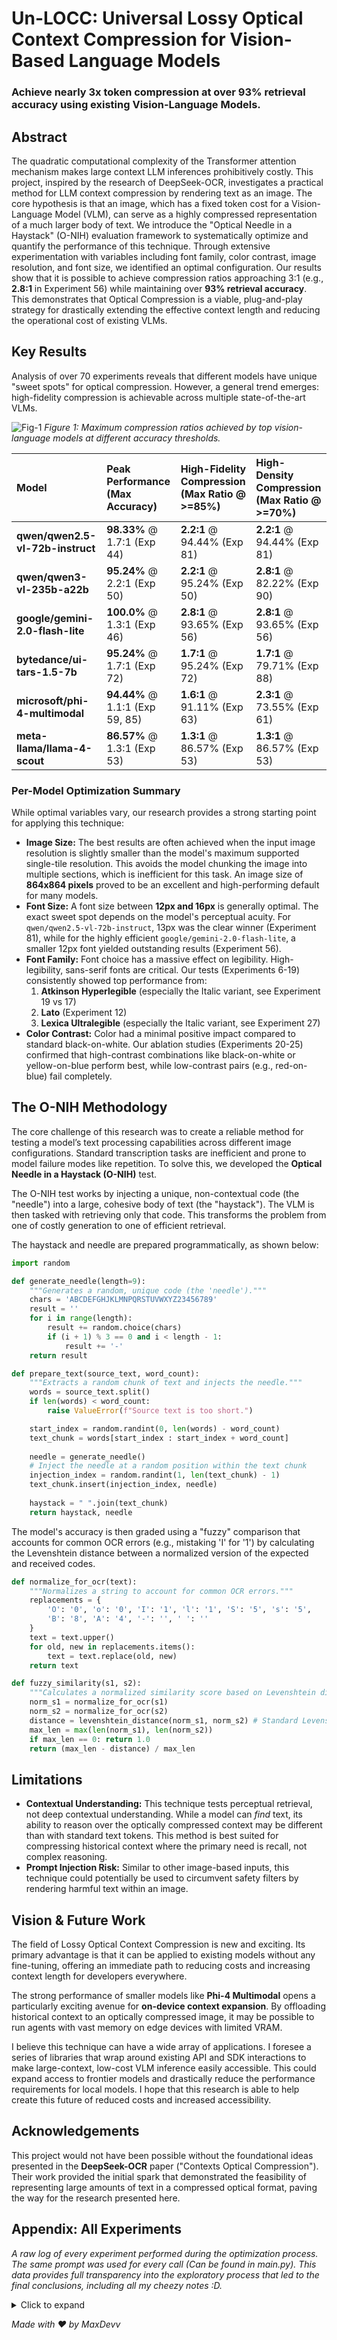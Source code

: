 # Un-LOCC: Universal Lossy Optical Context Compression for Vision-Based Language Models

### Achieve nearly 3x token compression at over 93% retrieval accuracy using existing Vision-Language Models.

## Abstract

The quadratic computational complexity of the Transformer attention mechanism makes large context LLM inferences prohibitively costly. This project, inspired by the research of DeepSeek-OCR, investigates a practical method for LLM context compression by rendering text as an image. The core hypothesis is that an image, which has a fixed token cost for a Vision-Language Model (VLM), can serve as a highly compressed representation of a much larger body of text. We introduce the "Optical Needle in a Haystack" (O-NIH) evaluation framework to systematically optimize and quantify the performance of this technique. Through extensive experimentation with variables including font family, color contrast, image resolution, and font size, we identified an optimal configuration. Our results show that it is possible to achieve compression ratios approaching 3:1 (e.g., **2.8:1** in Experiment 56) while maintaining over **93% retrieval accuracy**. This demonstrates that Optical Compression is a viable, plug-and-play strategy for drastically extending the effective context length and reducing the operational cost of existing VLMs.

## Key Results

Analysis of over 70 experiments reveals that different models have unique "sweet spots" for optical compression. However, a general trend emerges: high-fidelity compression is achievable across multiple state-of-the-art VLMs.


![Fig-1](fig-1.png)
_Figure 1: Maximum compression ratios achieved by top vision-language models at different accuracy thresholds._






| Model                             | Peak Performance<br/>(Max Accuracy) | High-Fidelity Compression<br/>(Max Ratio @ >=85%) | High-Density Compression<br/>(Max Ratio @ >=70%) |
| :-------------------------------- | :--------------------------------- | :----------------------------------------------- | :----------------------------------------------- |
| **qwen/qwen2.5-vl-72b-instruct**  | **98.33%** @ 1.7:1 (Exp 44)        | **2.2:1** @ 94.44% (Exp 81)                      | **2.2:1** @ 94.44% (Exp 81)                      |
| **qwen/qwen3-vl-235b-a22b**       | **95.24%** @ 2.2:1 (Exp 50)        | **2.2:1** @ 95.24% (Exp 50)                      | **2.8:1** @ 82.22% (Exp 90)                      |
| **google/gemini-2.0-flash-lite**  | **100.0%** @ 1.3:1 (Exp 46)        | **2.8:1** @ 93.65% (Exp 56)                      | **2.8:1** @ 93.65% (Exp 56)                      |
| **bytedance/ui-tars-1.5-7b**      | **95.24%** @ 1.7:1 (Exp 72)        | **1.7:1** @ 95.24% (Exp 72)                      | **1.7:1** @ 79.71% (Exp 88)                      |
| **microsoft/phi-4-multimodal**    | **94.44%** @ 1.1:1 (Exp 59, 85)    | **1.6:1** @ 91.11% (Exp 63)                      | **2.3:1** @ 73.55% (Exp 61)                      |
| **meta-llama/llama-4-scout**      | **86.57%** @ 1.3:1 (Exp 53)        | **1.3:1** @ 86.57% (Exp 53)                      | **1.3:1** @ 86.57% (Exp 53)                      |


### Per-Model Optimization Summary

While optimal variables vary, our research provides a strong starting point for applying this technique:

-   **Image Size:** The best results are often achieved when the input image resolution is slightly smaller than the model's maximum supported single-tile resolution. This avoids the model chunking the image into multiple sections, which is inefficient for this task. An image size of **864x864 pixels** proved to be an excellent and high-performing default for many models.
-   **Font Size:** A font size between **12px and 16px** is generally optimal. The exact sweet spot depends on the model's perceptual acuity. For `qwen/qwen2.5-vl-72b-instruct`, 13px was the clear winner (Experiment 81), while for the highly efficient `google/gemini-2.0-flash-lite`, a smaller 12px font yielded outstanding results (Experiment 56).
-   **Font Family:** Font choice has a massive effect on legibility. High-legibility, sans-serif fonts are critical. Our tests (Experiments 6-19) consistently showed top performance from:
    1.  **Atkinson Hyperlegible** (especially the Italic variant, see Experiment 19 vs 17)
    2.  **Lato** (Experiment 12)
    3.  **Lexica Ultralegible** (especially the Italic variant, see Experiment 27)
-   **Color Contrast:** Color had a minimal positive impact compared to standard black-on-white. Our ablation studies (Experiments 20-25) confirmed that high-contrast combinations like black-on-white or yellow-on-blue perform best, while low-contrast pairs (e.g., red-on-blue) fail completely.

## The O-NIH Methodology

The core challenge of this research was to create a reliable method for testing a model’s text processing capabilities across different image configurations. Standard transcription tasks are inefficient and prone to model failure modes like repetition. To solve this, we developed the **Optical Needle in a Haystack (O-NIH)** test.

The O-NIH test works by injecting a unique, non-contextual code (the "needle") into a large, cohesive body of text (the "haystack"). The VLM is then tasked with retrieving only that code. This transforms the problem from one of costly generation to one of efficient retrieval.

The haystack and needle are prepared programmatically, as shown below:

```python
import random

def generate_needle(length=9):
    """Generates a random, unique code (the 'needle')."""
    chars = 'ABCDEFGHJKLMNPQRSTUVWXYZ23456789'
    result = ''
    for i in range(length):
        result += random.choice(chars)
        if (i + 1) % 3 == 0 and i < length - 1:
            result += '-'
    return result

def prepare_text(source_text, word_count):
    """Extracts a random chunk of text and injects the needle."""
    words = source_text.split()
    if len(words) < word_count:
        raise ValueError(f"Source text is too short.")

    start_index = random.randint(0, len(words) - word_count)
    text_chunk = words[start_index : start_index + word_count]
    
    needle = generate_needle()
    # Inject the needle at a random position within the text chunk
    injection_index = random.randint(1, len(text_chunk) - 1)
    text_chunk.insert(injection_index, needle)
    
    haystack = " ".join(text_chunk)
    return haystack, needle
```

The model's accuracy is then graded using a "fuzzy" comparison that accounts for common OCR errors (e.g., mistaking 'I' for '1') by calculating the Levenshtein distance between a normalized version of the expected and received codes.

```python
def normalize_for_ocr(text):
    """Normalizes a string to account for common OCR errors."""
    replacements = {
        'O': '0', 'o': '0', 'I': '1', 'l': '1', 'S': '5', 's': '5',
        'B': '8', 'A': '4', '-': '', ' ': ''
    }
    text = text.upper()
    for old, new in replacements.items():
        text = text.replace(old, new)
    return text

def fuzzy_similarity(s1, s2):
    """Calculates a normalized similarity score based on Levenshtein distance."""
    norm_s1 = normalize_for_ocr(s1)
    norm_s2 = normalize_for_ocr(s2)
    distance = levenshtein_distance(norm_s1, norm_s2) # Standard Levenshtein implementation
    max_len = max(len(norm_s1), len(norm_s2))
    if max_len == 0: return 1.0
    return (max_len - distance) / max_len
```

## Limitations

-   **Contextual Understanding:** This technique tests perceptual retrieval, not deep contextual understanding. While a model can *find* text, its ability to reason over the optically compressed context may be different than with standard text tokens. This method is best suited for compressing historical context where the primary need is recall, not complex reasoning.
-   **Prompt Injection Risk:** Similar to other image-based inputs, this technique could potentially be used to circumvent safety filters by rendering harmful text within an image.

## Vision & Future Work

The field of Lossy Optical Context Compression is new and exciting. Its primary advantage is that it can be applied to existing models without any fine-tuning, offering an immediate path to reducing costs and increasing context length for developers everywhere.

The strong performance of smaller models like **Phi-4 Multimodal** opens a particularly exciting avenue for **on-device context expansion**. By offloading historical context to an optically compressed image, it may be possible to run agents with vast memory on edge devices with limited VRAM.

I believe this technique can have a wide array of applications. I foresee a series of libraries that wrap around existing API and SDK interactions to make large-context, low-cost VLM inference easily accessible. This could expand access to frontier models and drastically reduce the performance requirements for local models. I hope that this research is able to help create this future of reduced costs and increased accessibility.

## Acknowledgements

This project would not have been possible without the foundational ideas presented in the **DeepSeek-OCR** paper ("Contexts Optical Compression"). Their work provided the initial spark that demonstrated the feasibility of representing large amounts of text in a compressed optical format, paving the way for the research presented here.


## Appendix: All Experiments

*A raw log of every experiment performed during the optimization process. The same prompt was used for every call (Can be found in main.py). This data provides full transparency into the exploratory process that led to the final conclusions, including all my cheezy notes :D.*
<details>
  <summary>Click to expand</summary>

**Experiment 1:**
- Input:
    - Image: 768x768px, 317 Image Tokens, Consisting of 200 words ≈ 267 text tokens
    - Model: google/gemma-3-4b-it
    - Font: Verdana.ttf
    - [Prompt](Link to prompt)
- Results:
    - Token Compression Ratio: 0.8:1 Image Tokens -> Text Token
    - An average of 52.38% Accuracy Over 7 Trials

**Experiment 2:**
- Input:
    - Image: 768x768px, 869 Image Tokens, Consisting of 1000 words ≈ 1333 text tokens
    - Model: mistralai/mistral-small-3.1-24b-instruct
    - Font: Verdana.ttf
    - [Prompt](Link to prompt)
- Results:
    - Token Compression Ratio: 1.5:1 Image Tokens -> Text Token
    - An average of 80.95% Accuracy Over 7 Trials

**Experiment 3:**
- Input:
    - Image: 768x768px, 869 Image Tokens, Consisting of 5000 words ≈ 6667 text tokens
    - Model: mistralai/mistral-small-3.1-24b-instruct
    - Font: Verdana.ttf
    - [Prompt](Link to prompt)
- Results:
    - Token Compression Ratio: 7.7:1 Image Tokens -> Text Token
    - An average of 30.94% Accuracy Over 12 Trials

**Experiment 4:**
- Input:
    - Image: 1540x1540px, 2665 Image Tokens, Consisting of 5000 words ≈ 6667 text tokens
    - Model: qwen/qwen2.5-vl-72b-instruct
    - Font: Verdana.ttf
    - [Prompt](Link to prompt)
- Results:
    - Token Compression Ratio: 2.5:1 Image Tokens -> Text Token
    - An average of 36.89% Accuracy Over 25 Trials

**Experiment 5:**
- Input:
    - Image: 1024x1024px, 1439 Image Tokens, Consisting of 3000 words ≈ 4000 text tokens
    - Model: qwen/qwen2.5-vl-72b-instruct
    - Font: Verdana.ttf
    - [Prompt](Link to prompt)
- Results:
    - Token Compression Ratio: 2.8:1 Image Tokens -> Text Token
    - An average of 34.56% Accuracy Over 10 Trials

**Experiment 6:**
- Input:
    - Image: 324x324px, 214 Image Tokens, Consisting of 500 words ≈ 667 text tokens
    - Model: qwen/qwen2.5-vl-72b-instruct
    - Font: AtkinsonHyperlegible-Regular.ttf
    - [Prompt](Link to prompt)
- Results:
    - Token Compression Ratio: 3.1:1 Image Tokens -> Text Token
    - An average of 40.17% Accuracy Over 13 Trials

**Experiment 7:**
- Input:
    - Image: 324x324px, 214 Image Tokens, Consisting of 500 words ≈ 667 text tokens
    - Model: qwen/qwen2.5-vl-72b-instruct
    - Font: AtkinsonHyperlegible-Italic.ttf
    - [Prompt](Link to prompt)
- Results:
    - Token Compression Ratio: 3.1:1 Image Tokens -> Text Token
    - An average of 44.61% Accuracy Over 20 Trials

**Experiment 8:**
- Input:
    - Image: 324x324px, 214 Image Tokens, Consisting of 500 words ≈ 667 text tokens
    - Model: qwen/qwen2.5-vl-72b-instruct
    - Font: AtkinsonHyperlegible-BoldItalic.ttf
    - [Prompt](Link to prompt)
- Results:
    - Token Compression Ratio: 3.1:1 Image Tokens -> Text Token
    - An average of 24.44% Accuracy Over 10 Trials

**Experiment 9:**
- Input:
    - Image: 324x324px, 214 Image Tokens, Consisting of 500 words ≈ 667 text tokens
    - Model: qwen/qwen2.5-vl-72b-instruct
    - Font: Inter-Italic-VariableFont_opsz,wght.ttf
    - [Prompt](Link to prompt)
- Results:
    - Token Compression Ratio: 3.1:1 Image Tokens -> Text Token
    - An average of 26.45% Accuracy Over 10 Trials

**Experiment 10:**
- Input:
    - Image: 324x324px, 214 Image Tokens, Consisting of 500 words ≈ 667 text tokens
    - Model: qwen/qwen2.5-vl-72b-instruct
    - Font: NotoSans-VariableFont_wdth,wght.ttf
    - [Prompt](Link to prompt)
- Results:
    - Token Compression Ratio: 3.1:1 Image Tokens -> Text Token
    - An average of 5.55% Accuracy Over 10 Trials

**Experiment 11:**
- Input:
    - Image: 324x324px, 214 Image Tokens, Consisting of 500 words ≈ 667 text tokens
    - Model: qwen/qwen2.5-vl-72b-instruct
    - Font: NotoSans-Regular.ttf
    - [Prompt](Link to prompt)
- Results:
    - Token Compression Ratio: 3.1:1 Image Tokens -> Text Token
    - An average of 4.44% Accuracy Over 10 Trials

**Experiment 12:**
- Input:
    - Image: 324x324px, 214 Image Tokens, Consisting of 500 words ≈ 667 text tokens
    - Model: qwen/qwen2.5-vl-72b-instruct
    - Font: Lato-Regular.ttf
    - [Prompt](Link to prompt)
- Results:
    - Token Compression Ratio: 3.1:1 Image Tokens -> Text Token
    - An average of 47.78% Accuracy Over 10 Trials

**Experiment 13:**
- Input:
    - Image: 324x324px, 214 Image Tokens, Consisting of 500 words ≈ 667 text tokens
    - Model: qwen/qwen2.5-vl-72b-instruct
    - Font: Lato-LightItalic.ttf
    - [Prompt](Link to prompt)
- Results:
    - Token Compression Ratio: 3.1:1 Image Tokens -> Text Token
    - An average of 20.0% Accuracy Over 10 Trials

**Experiment 14:**
- Input:
    - Image: 324x324px, 214 Image Tokens, Consisting of 500 words ≈ 667 text tokens
    - Model: qwen/qwen2.5-vl-72b-instruct
    - Font: Lato-Italic.ttf
    - [Prompt](Link to prompt)
- Results:
    - Token Compression Ratio: 3.1:1 Image Tokens -> Text Token
    - An average of 31.11% Accuracy Over 10 Trials

**Experiment 15:**
- Input:
    - Image: 324x324px, 214 Image Tokens, Consisting of 500 words ≈ 667 text tokens
    - Model: qwen/qwen2.5-vl-72b-instruct
    - Font: Roboto-Regular.ttf
    - [Prompt](Link to prompt)
- Results:
    - Token Compression Ratio: 3.1:1 Image Tokens -> Text Token
    - An average of 9.51% Accuracy Over 10 Trials

**Experiment 16:**
- Input:
    - Image: 324x324px, 214 Image Tokens, Consisting of 500 words ≈ 667 text tokens
    - Model: qwen/qwen2.5-vl-72b-instruct
    - Font: Lato-Regular.ttf
    - [Prompt](Link to prompt)
- Results:
    - Token Compression Ratio: 3.1:1 Image Tokens -> Text Token
    - An average of 35.42% Accuracy Over 16 Trials
- Notes:
    - "{exp[0][-2]}" 

**Experiment 17:**
- Input:
    - Image: 324x324px, 214 Image Tokens, Consisting of 500 words ≈ 667 text tokens
    - Model: qwen/qwen2.5-vl-72b-instruct
    - Font: AtkinsonHyperlegible-Regular.ttf
    - [Prompt](Link to prompt)
- Results:
    - Token Compression Ratio: 3.1:1 Image Tokens -> Text Token
    - An average of 23.61% Accuracy Over 16 Trials
- Notes:
    - "{exp[0][-2]}" 

**Experiment 18:**
- Input:
    - Image: 324x324px, 214 Image Tokens, Consisting of 500 words ≈ 667 text tokens
    - Model: qwen/qwen2.5-vl-72b-instruct
    - Font: Lato-Regular.ttf
    - [Prompt](Link to prompt)
- Results:
    - Token Compression Ratio: 3.1:1 Image Tokens -> Text Token
    - An average of 20.11% Accuracy Over 30 Trials
- Notes:
    - "{exp[0][-2]}" 

**Experiment 19:**
- Input:
    - Image: 324x324px, 214 Image Tokens, Consisting of 500 words ≈ 667 text tokens
    - Model: qwen/qwen2.5-vl-72b-instruct
    - Font: AtkinsonHyperlegible-Italic.ttf
    - [Prompt](Link to prompt)
- Results:
    - Token Compression Ratio: 3.1:1 Image Tokens -> Text Token
    - An average of 30.91% Accuracy Over 69 Trials
- Notes:
    - "{exp[0][-2]}" 

**Experiment 20:**
- Input:
    - Image: 324x324px, 214 Image Tokens, Consisting of 500 words ≈ 667 text tokens
    - Model: qwen/qwen2.5-vl-72b-instruct
    - Font: Roboto-Regular.ttf
    - [Prompt](Link to prompt)
- Results:
    - Token Compression Ratio: 3.1:1 Image Tokens -> Text Token
    - An average of 15.56% Accuracy Over 10 Trials
- Notes:
    - "{exp[0][-2]}" 

**Experiment 21:**
- Input:
    - Image: 324x324px, 214 Image Tokens, Consisting of 500 words ≈ 667 text tokens
    - Model: qwen/qwen2.5-vl-72b-instruct
    - Font: AtkinsonHyperlegible-Italic.ttf
    - [Prompt](Link to prompt)
- Results:
    - Token Compression Ratio: 3.1:1 Image Tokens -> Text Token
    - An average of 24.45% Accuracy Over 10 Trials
- Notes:
    - "{exp[0][-2]}" 

**Experiment 22:**
- Input:
    - Image: 324x324px, 214 Image Tokens, Consisting of 500 words ≈ 667 text tokens
    - Model: qwen/qwen2.5-vl-72b-instruct
    - Font: AtkinsonHyperlegible-Italic.ttf
    - [Prompt](Link to prompt)
- Results:
    - Token Compression Ratio: 3.1:1 Image Tokens -> Text Token
    - An average of 5.55% Accuracy Over 10 Trials
- Notes:
    - "{exp[0][-2]}" 

**Experiment 23:**
- Input:
    - Image: 324x324px, 214 Image Tokens, Consisting of 500 words ≈ 667 text tokens
    - Model: qwen/qwen2.5-vl-72b-instruct
    - Font: AtkinsonHyperlegible-Italic.ttf
    - [Prompt](Link to prompt)
- Results:
    - Token Compression Ratio: 3.1:1 Image Tokens -> Text Token
    - An average of 5.55% Accuracy Over 10 Trials
- Notes:
    - "{exp[0][-2]}" 

**Experiment 24:**
- Input:
    - Image: 324x324px, 214 Image Tokens, Consisting of 500 words ≈ 667 text tokens
    - Model: qwen/qwen2.5-vl-72b-instruct
    - Font: AtkinsonHyperlegible-Italic.ttf
    - [Prompt](Link to prompt)
- Results:
    - Token Compression Ratio: 3.1:1 Image Tokens -> Text Token
    - An average of 20.0% Accuracy Over 25 Trials
- Notes:
    - "{exp[0][-2]}" 

**Experiment 25:**
- Input:
    - Image: 324x324px, 214 Image Tokens, Consisting of 500 words ≈ 667 text tokens
    - Model: qwen/qwen2.5-vl-72b-instruct
    - Font: AtkinsonHyperlegible-Italic.ttf
    - [Prompt](Link to prompt)
- Results:
    - Token Compression Ratio: 3.1:1 Image Tokens -> Text Token
    - An average of 13.16% Accuracy Over 10 Trials
- Notes:
    - "{exp[0][-2]}" 

**Experiment 26:**
- Input:
    - Image: 324x324px, 214 Image Tokens, Consisting of 500 words ≈ 667 text tokens
    - Model: qwen/qwen2.5-vl-72b-instruct
    - Font: LexicaUltralegible-Regular.ttf
    - [Prompt](Link to prompt)
- Results:
    - Token Compression Ratio: 3.1:1 Image Tokens -> Text Token
    - An average of 22.96% Accuracy Over 15 Trials
- Notes:
    - "{exp[0][-2]}" 

**Experiment 27:**
- Input:
    - Image: 324x324px, 214 Image Tokens, Consisting of 500 words ≈ 667 text tokens
    - Model: qwen/qwen2.5-vl-72b-instruct
    - Font: LexicaUltralegible-Italic.ttf
    - [Prompt](Link to prompt)
- Results:
    - Token Compression Ratio: 3.1:1 Image Tokens -> Text Token
    - An average of 43.85% Accuracy Over 15 Trials
- Notes:
    - "{exp[0][-2]}" 

**Experiment 28:**
- Input:
    - Image: 324x324px, 214 Image Tokens, Consisting of 500 words ≈ 667 text tokens
    - Model: qwen/qwen2.5-vl-72b-instruct
    - Font: LexicaUltralegible-Italic.ttf
    - [Prompt](Link to prompt)
- Results:
    - Token Compression Ratio: 3.1:1 Image Tokens -> Text Token
    - An average of 34.47% Accuracy Over 39 Trials
- Notes:
    - "{exp[0][-2]}" 

**Experiment 29:**
- Input:
    - Image: 700x700px, 695 Image Tokens, Consisting of 1000 words ≈ 1333 text tokens
    - Model: qwen/qwen2.5-vl-72b-instruct
    - Font: AtkinsonHyperlegible-Italic.ttf
    - [Prompt](Link to prompt)
- Results:
    - Token Compression Ratio: 1.9:1 Image Tokens -> Text Token
    - An average of 77.71% Accuracy Over 15 Trials

**Experiment 30:**
- Input:
    - Image: 700x700px, 695 Image Tokens, Consisting of 1200 words ≈ 1600 text tokens
    - Model: qwen/qwen2.5-vl-72b-instruct
    - Font: AtkinsonHyperlegible-Italic.ttf
    - [Prompt](Link to prompt)
- Results:
    - Token Compression Ratio: 2.3:1 Image Tokens -> Text Token
    - An average of 51.85% Accuracy Over 15 Trials
- Notes:
    - "{exp[0][-2]}" 

**Experiment 31:**
- Input:
    - Image: 700x14px, 1597 Image Tokens, Consisting of 40 words ≈ 53 text tokens
    - Model: qwen/qwen2.5-vl-72b-instruct
    - Font: AtkinsonHyperlegible-Italic.ttf
    - [Prompt](Link to prompt)
- Results:
    - Token Compression Ratio: 0.0:1 Image Tokens -> Text Token
    - An average of 0.0% Accuracy Over 8 Trials
- Notes:
    - "{exp[0][-2]}" 

**Experiment 32:**
- Input:
    - Image: 400x400px, 266 Image Tokens, Consisting of 400 words ≈ 533 text tokens
    - Model: qwen/qwen2.5-vl-72b-instruct
    - Font: AtkinsonHyperlegible-Italic.ttf
    - [Prompt](Link to prompt)
- Results:
    - Token Compression Ratio: 2.0:1 Image Tokens -> Text Token
    - An average of 80.93% Accuracy Over 15 Trials
- Notes:
    - "{exp[0][-2]}" 

**Experiment 33:**
- Input:
    - Image: 1000x1000px, 1366 Image Tokens, Consisting of 1250 words ≈ 1667 text tokens
    - Model: qwen/qwen2.5-vl-72b-instruct
    - Font: AtkinsonHyperlegible-Italic.ttf
    - [Prompt](Link to prompt)
- Results:
    - Token Compression Ratio: 1.2:1 Image Tokens -> Text Token
    - An average of 97.04% Accuracy Over 15 Trials
- Notes:
    - "{exp[0][-2]}" 

**Experiment 34:**
- Input:
    - Image: 1000x1000px, 1366 Image Tokens, Consisting of 1400 words ≈ 1867 text tokens
    - Model: qwen/qwen2.5-vl-72b-instruct
    - Font: AtkinsonHyperlegible-Italic.ttf
    - [Prompt](Link to prompt)
- Results:
    - Token Compression Ratio: 1.4:1 Image Tokens -> Text Token
    - An average of 99.26% Accuracy Over 15 Trials
- Notes:
    - "{exp[0][-2]}" 

**Experiment 35:**
- Input:
    - Image: 1000x1000px, 1366 Image Tokens, Consisting of 1800 words ≈ 2400 text tokens
    - Model: qwen/qwen2.5-vl-72b-instruct
    - Font: AtkinsonHyperlegible-Italic.ttf
    - [Prompt](Link to prompt)
- Results:
    - Token Compression Ratio: 1.8:1 Image Tokens -> Text Token
    - An average of 96.3% Accuracy Over 15 Trials
- Notes:
    - "{exp[0][-2]}" 

**Experiment 36:**
- Input:
    - Image: 1000x1000px, 1366 Image Tokens, Consisting of 2500 words ≈ 3333 text tokens
    - Model: qwen/qwen2.5-vl-72b-instruct
    - Font: AtkinsonHyperlegible-Italic.ttf
    - [Prompt](Link to prompt)
- Results:
    - Token Compression Ratio: 2.4:1 Image Tokens -> Text Token
    - An average of 66.67% Accuracy Over 15 Trials
- Notes:
    - "{exp[0][-2]}" 

**Experiment 37:**
- Input:
    - Image: 1500x1500px, 2986 Image Tokens, Consisting of 5000 words ≈ 6667 text tokens
    - Model: qwen/qwen2.5-vl-72b-instruct
    - Font: AtkinsonHyperlegible-Italic.ttf
    - [Prompt](Link to prompt)
- Results:
    - Token Compression Ratio: 2.2:1 Image Tokens -> Text Token
    - An average of 62.22% Accuracy Over 15 Trials

**Experiment 38:**
- Input:
    - Image: 1500x1500px, 2671 Image Tokens, Consisting of 4000 words ≈ 5333 text tokens
    - Model: qwen/qwen2.5-vl-72b-instruct
    - Font: AtkinsonHyperlegible-Italic.ttf
    - [Prompt](Link to prompt)
- Results:
    - Token Compression Ratio: 2.0:1 Image Tokens -> Text Token
    - An average of 78.52% Accuracy Over 15 Trials

**Experiment 39:**
- Input:
    - Image: 1500x1500px, 2671 Image Tokens, Consisting of 3500 words ≈ 4667 text tokens
    - Model: qwen/qwen2.5-vl-72b-instruct
    - Font: AtkinsonHyperlegible-Italic.ttf
    - [Prompt](Link to prompt)
- Results:
    - Token Compression Ratio: 1.7:1 Image Tokens -> Text Token
    - An average of 98.52% Accuracy Over 15 Trials

**Experiment 40:**
- Input:
    - Image: 858x855px, 1031 Image Tokens, Consisting of 1550 words ≈ 2067 text tokens
    - Model: qwen/qwen2.5-vl-72b-instruct
    - Font: AtkinsonHyperlegible-Italic.ttf
    - [Prompt](Link to prompt)
- Results:
    - Token Compression Ratio: 2.0:1 Image Tokens -> Text Token
    - An average of 79.26% Accuracy Over 15 Trials

**Experiment 41:**
- Input:
    - Image: 858x855px, 1031 Image Tokens, Consisting of 1750 words ≈ 2333 text tokens
    - Model: qwen/qwen2.5-vl-72b-instruct
    - Font: AtkinsonHyperlegible-Italic.ttf
    - [Prompt](Link to prompt)
- Results:
    - Token Compression Ratio: 2.3:1 Image Tokens -> Text Token
    - An average of 75.56% Accuracy Over 15 Trials

**Experiment 42:**
- Input:
    - Image: 858x855px, 1031 Image Tokens, Consisting of 1400 words ≈ 1867 text tokens
    - Model: qwen/qwen2.5-vl-72b-instruct
    - Font: AtkinsonHyperlegible-Italic.ttf
    - [Prompt](Link to prompt)
- Results:
    - Token Compression Ratio: 1.8:1 Image Tokens -> Text Token
    - An average of 79.26% Accuracy Over 15 Trials

**Experiment 43:**
- Input:
    - Image: 864x864px, 1031 Image Tokens, Consisting of 1654 words ≈ 2205 text tokens
    - Model: qwen/qwen2.5-vl-72b-instruct
    - Font: AtkinsonHyperlegible-Regular.ttf@14px
    - [Prompt](Link to prompt)
- Results:
    - Token Compression Ratio: 2.1:1 Image Tokens -> Text Token
    - An average of 75.87% Accuracy Over 35 Trials
- Notes:
    - "{exp[0][-2]}" 

**Experiment 44:**
- Input:
    - Image: 864x864px, 1031 Image Tokens, Consisting of 1322 words ≈ 1763 text tokens
    - Model: qwen/qwen2.5-vl-72b-instruct
    - Font: AtkinsonHyperlegible-Regular.ttf@15px
    - [Prompt](Link to prompt)
- Results:
    - Token Compression Ratio: 1.7:1 Image Tokens -> Text Token
    - An average of 98.33% Accuracy Over 20 Trials
- Notes:
    - "{exp[0][-2]}" 

**Experiment 45:**
- Input:
    - Image: 864x864px, 1339 Image Tokens, Consisting of 1654 words ≈ 2205 text tokens
    - Model: google/gemini-2.5-flash-lite
    - Font: AtkinsonHyperlegible-Regular.ttf@14px
    - [Prompt](Link to prompt)
- Results:
    - Token Compression Ratio: 1.6:1 Image Tokens -> Text Token
    - An average of 88.15% Accuracy Over 15 Trials
- Notes:
    - "{exp[0][-2]}" 

**Experiment 46:**
- Input:
    - Image: 864x864px, 1339 Image Tokens, Consisting of 1322 words ≈ 1763 text tokens
    - Model: google/gemini-2.5-flash-lite
    - Font: AtkinsonHyperlegible-Regular.ttf@15px
    - [Prompt](Link to prompt)
- Results:
    - Token Compression Ratio: 1.3:1 Image Tokens -> Text Token
    - An average of 100.0% Accuracy Over 15 Trials
- Notes:
    - "{exp[0][-2]}" 

**Experiment 47:**
- Input:
    - Image: 864x864px, 1031 Image Tokens, Consisting of 1654 words ≈ 2205 text tokens
    - Model: qwen/qwen2.5-vl-32b-instruct
    - Font: AtkinsonHyperlegible-Regular.ttf@14px
    - [Prompt](Link to prompt)
- Results:
    - Token Compression Ratio: 2.1:1 Image Tokens -> Text Token
    - An average of 54.29% Accuracy Over 15 Trials
- Notes:
    - "{exp[0][-2]}" 

**Experiment 48:**
- Input:
    - Image: 864x864px, 1031 Image Tokens, Consisting of 1322 words ≈ 1763 text tokens
    - Model: qwen/qwen2.5-vl-32b-instruct
    - Font: AtkinsonHyperlegible-Regular.ttf@15px
    - [Prompt](Link to prompt)
- Results:
    - Token Compression Ratio: 1.7:1 Image Tokens -> Text Token
    - An average of 84.07% Accuracy Over 15 Trials
- Notes:
    - "{exp[0][-2]}" 

**Experiment 49:**
- Input:
    - Image: 864x864px, 788 Image Tokens, Consisting of 1654 words ≈ 2205 text tokens
    - Model: qwen/qwen3-vl-235b-a22b-instruct
    - Font: AtkinsonHyperlegible-Regular.ttf@14px
    - [Prompt](Link to prompt)
- Results:
    - Token Compression Ratio: 2.8:1 Image Tokens -> Text Token
    - An average of 67.7% Accuracy Over 15 Trials
- Notes:
    - "{exp[0][-2]}" 

**Experiment 50:**
- Input:
    - Image: 864x864px, 788 Image Tokens, Consisting of 1322 words ≈ 1763 text tokens
    - Model: qwen/qwen3-vl-235b-a22b-instruct
    - Font: AtkinsonHyperlegible-Regular.ttf@15px
    - [Prompt](Link to prompt)
- Results:
    - Token Compression Ratio: 2.2:1 Image Tokens -> Text Token
    - An average of 95.24% Accuracy Over 14 Trials
- Notes:
    - "{exp[0][-2]}" 

**Experiment 51:**
- Input:
    - Image: 336x336px, 206 Image Tokens, Consisting of 205 words ≈ 273 text tokens
    - Model: meta-llama/llama-4-scout
    - Font: AtkinsonHyperlegible-Regular.ttf@14px
    - [Prompt](Link to prompt)
- Results:
    - Token Compression Ratio: 1.3:1 Image Tokens -> Text Token
    - An average of 79.17% Accuracy Over 8 Trials
- Notes:
    - "{exp[0][-2]}" 

**Experiment 52:**
- Input:
    - Image: 336x336px, 207 Image Tokens, Consisting of 205 words ≈ 273 text tokens
    - Model: meta-llama/llama-4-scout
    - Font: AtkinsonHyperlegible-Regular.ttf@14px
    - [Prompt](Link to prompt)
- Results:
    - Token Compression Ratio: 1.3:1 Image Tokens -> Text Token
    - An average of 58.92% Accuracy Over 7 Trials
- Notes:
    - "{exp[0][-2]}" 

**Experiment 53:**
- Input:
    - Image: 336x336px, 207 Image Tokens, Consisting of 205 words ≈ 273 text tokens
    - Model: meta-llama/llama-4-scout
    - Font: AtkinsonHyperlegible-Regular.ttf@14px
    - [Prompt](Link to prompt)
- Results:
    - Token Compression Ratio: 1.3:1 Image Tokens -> Text Token
    - An average of 86.57% Accuracy Over 15 Trials
- Notes:
    - "{exp[0][-2]}" 

**Experiment 54:**
- Input:
    - Image: 1024x1024px, 1339 Image Tokens, Consisting of 2225 words ≈ 2967 text tokens
    - Model: google/gemini-2.0-flash-lite-001
    - Font: AtkinsonHyperlegible-Regular.ttf@14px
    - [Prompt](Link to prompt)
- Results:
    - Token Compression Ratio: 2.2:1 Image Tokens -> Text Token
    - An average of 61.9% Accuracy Over 7 Trials
- Notes:
    - "{exp[0][-2]}" 

**Experiment 55:**
- Input:
    - Image: 1024x1024px, 1339 Image Tokens, Consisting of 2396 words ≈ 3195 text tokens
    - Model: google/gemini-2.0-flash-lite-001
    - Font: AtkinsonHyperlegible-Regular.ttf@13px
    - [Prompt](Link to prompt)
- Results:
    - Token Compression Ratio: 2.4:1 Image Tokens -> Text Token
    - An average of 85.71% Accuracy Over 7 Trials
- Notes:
    - "{exp[0][-2]}" 

**Experiment 56:**
- Input:
    - Image: 1024x1024px, 1339 Image Tokens, Consisting of 2813 words ≈ 3751 text tokens
    - Model: google/gemini-2.0-flash-lite-001
    - Font: AtkinsonHyperlegible-Regular.ttf@12px
    - [Prompt](Link to prompt)
- Results:
    - Token Compression Ratio: 2.8:1 Image Tokens -> Text Token
    - An average of 93.65% Accuracy Over 7 Trials
- Notes:
    - "{exp[0][-2]}" 

**Experiment 57:**
- Input:
    - Image: 1024x1024px, 1339 Image Tokens, Consisting of 4145 words ≈ 5527 text tokens
    - Model: google/gemini-2.0-flash-lite-001
    - Font: AtkinsonHyperlegible-Regular.ttf@10px
    - [Prompt](Link to prompt)
- Results:
    - Token Compression Ratio: 4.1:1 Image Tokens -> Text Token
    - An average of 30.16% Accuracy Over 7 Trials
- Notes:
    - "{exp[0][-2]}" 

**Experiment 58:**
- Input:
    - Image: 1024x1024px, 1339 Image Tokens, Consisting of 3372 words ≈ 4496 text tokens
    - Model: google/gemini-2.0-flash-lite-001
    - Font: AtkinsonHyperlegible-Regular.ttf@11px
    - [Prompt](Link to prompt)
- Results:
    - Token Compression Ratio: 3.4:1 Image Tokens -> Text Token
    - An average of 25.4% Accuracy Over 7 Trials
- Notes:
    - "{exp[0][-2]}" 

**Experiment 59:**
- Input:
    - Image: 448x448px, 317 Image Tokens, Consisting of 271 words ≈ 361 text tokens
    - Model: microsoft/phi-4-multimodal-instruct
    - Font: AtkinsonHyperlegible-Regular.ttf@15px
    - [Prompt](Link to prompt)
- Results:
    - Token Compression Ratio: 1.1:1 Image Tokens -> Text Token
    - An average of 94.44% Accuracy Over 10 Trials
- Notes:
    - "{exp[0][-2]}" 

**Experiment 60:**
- Input:
    - Image: 448x448px, 317 Image Tokens, Consisting of 350 words ≈ 467 text tokens
    - Model: microsoft/phi-4-multimodal-instruct
    - Font: AtkinsonHyperlegible-Regular.ttf@14px
    - [Prompt](Link to prompt)
- Results:
    - Token Compression Ratio: 1.5:1 Image Tokens -> Text Token
    - An average of 91.11% Accuracy Over 10 Trials
- Notes:
    - "{exp[0][-2]}" 

**Experiment 61:**
- Input:
    - Image: 448x448px, 317 Image Tokens, Consisting of 538 words ≈ 717 text tokens
    - Model: microsoft/phi-4-multimodal-instruct
    - Font: AtkinsonHyperlegible-Regular.ttf@11px
    - [Prompt](Link to prompt)
- Results:
    - Token Compression Ratio: 2.3:1 Image Tokens -> Text Token
    - An average of 73.55% Accuracy Over 21 Trials
- Notes:
    - "{exp[0][-2]}" 

**Experiment 62:**
- Input:
    - Image: 448x448px, 317 Image Tokens, Consisting of 458 words ≈ 611 text tokens
    - Model: microsoft/phi-4-multimodal-instruct
    - Font: AtkinsonHyperlegible-Regular.ttf@12px
    - [Prompt](Link to prompt)
- Results:
    - Token Compression Ratio: 1.9:1 Image Tokens -> Text Token
    - An average of 65.93% Accuracy Over 15 Trials
- Notes:
    - "{exp[0][-2]}" 

**Experiment 63:**
- Input:
    - Image: 448x448px, 317 Image Tokens, Consisting of 377 words ≈ 503 text tokens
    - Model: microsoft/phi-4-multimodal-instruct
    - Font: AtkinsonHyperlegible-Regular.ttf@13px
    - [Prompt](Link to prompt)
- Results:
    - Token Compression Ratio: 1.6:1 Image Tokens -> Text Token
    - An average of 91.11% Accuracy Over 15 Trials
- Notes:
    - "{exp[0][-2]}" 

**Experiment 64:**
- Input:
    - Image: 1024x1024px, 1593 Image Tokens, Consisting of 1783 words ≈ 2377 text tokens
    - Model: openai/gpt-5-nano
    - Font: AtkinsonHyperlegible-Regular.ttf@15px
    - [Prompt](Link to prompt)
- Results:
    - Token Compression Ratio: 1.5:1 Image Tokens -> Text Token
    - An average of 1.59% Accuracy Over 7 Trials
- Notes:
    - "{exp[0][-2]}" 

**Experiment 65:**
- Input:
    - Image: 512x512px, 441 Image Tokens, Consisting of 366 words ≈ 488 text tokens
    - Model: openai/gpt-5-nano
    - Font: AtkinsonHyperlegible-Regular.ttf@15px
    - [Prompt](Link to prompt)
- Results:
    - Token Compression Ratio: 1.1:1 Image Tokens -> Text Token
    - An average of 15.87% Accuracy Over 7 Trials
- Notes:
    - "{exp[0][-2]}" 

**Experiment 66:**
- Input:
    - Image: 512x512px, 441 Image Tokens, Consisting of 208 words ≈ 277 text tokens
    - Model: openai/gpt-5-nano
    - Font: AtkinsonHyperlegible-Regular.ttf@20px
    - [Prompt](Link to prompt)
- Results:
    - Token Compression Ratio: 0.6:1 Image Tokens -> Text Token
    - An average of 4.76% Accuracy Over 7 Trials
- Notes:
    - "{exp[0][-2]}" 

**Experiment 67:**
- Input:
    - Image: 512x512px, 441 Image Tokens, Consisting of 366 words ≈ 488 text tokens
    - Model: openai/gpt-5-nano
    - Font: AtkinsonHyperlegible-Regular.ttf@15px
    - [Prompt](Link to prompt)
- Results:
    - Token Compression Ratio: 1.1:1 Image Tokens -> Text Token
    - An average of 65.08% Accuracy Over 7 Trials
- Notes:
    - "{exp[0][-2]}" 

**Experiment 68:**
- Input:
    - Image: 1540x1540px, 3689 Image Tokens, Consisting of 4140 words ≈ 5520 text tokens
    - Model: mistralai/mistral-small-3.2-24b-instruct
    - Font: AtkinsonHyperlegible-Regular.ttf@15px
    - [Prompt](Link to prompt)
- Results:
    - Token Compression Ratio: 1.5:1 Image Tokens -> Text Token
    - An average of 33.76% Accuracy Over 7 Trials
- Notes:
    - "{exp[0][-2]}" 

**Experiment 69:**
- Input:
    - Image: 864x864px, 1601 Image Tokens, Consisting of 1208 words ≈ 1611 text tokens
    - Model: mistralai/mistral-small-3.2-24b-instruct
    - Font: AtkinsonHyperlegible-Regular.ttf@15px
    - [Prompt](Link to prompt)
- Results:
    - Token Compression Ratio: 1.0:1 Image Tokens -> Text Token
    - An average of 40.08% Accuracy Over 7 Trials
- Notes:
    - "{exp[0][-2]}" 

**Experiment 70:**
- Input:
    - Image: 256x256px, 719 Image Tokens, Consisting of 77 words ≈ 103 text tokens
    - Model: mistralai/mistral-small-3.2-24b-instruct
    - Font: AtkinsonHyperlegible-Regular.ttf@15px
    - [Prompt](Link to prompt)
- Results:
    - Token Compression Ratio: 0.1:1 Image Tokens -> Text Token
    - An average of 96.83% Accuracy Over 7 Trials
- Notes:
    - "{exp[0][-2]}" 

**Experiment 71:**
- Input:
    - Image: 480x480px, 951 Image Tokens, Consisting of 316 words ≈ 421 text tokens
    - Model: mistralai/mistral-small-3.2-24b-instruct
    - Font: AtkinsonHyperlegible-Regular.ttf@15px
    - [Prompt](Link to prompt)
- Results:
    - Token Compression Ratio: 0.4:1 Image Tokens -> Text Token
    - An average of 57.14% Accuracy Over 7 Trials
- Notes:
    - "{exp[0][-2]}" 

**Experiment 72:**
- Input:
    - Image: 1920x1080px, 2761 Image Tokens, Consisting of 3576 words ≈ 4768 text tokens
    - Model: bytedance/ui-tars-1.5-7b
    - Font: AtkinsonHyperlegible-Regular.ttf@15px
    - [Prompt](Link to prompt)
- Results:
    - Token Compression Ratio: 1.7:1 Image Tokens -> Text Token
    - An average of 95.24% Accuracy Over 7 Trials
- Notes:
    - "{exp[0][-2]}" 

**Experiment 73:**
- Input:
    - Image: 1080x1080px, 1591 Image Tokens, Consisting of 3794 words ≈ 5059 text tokens
    - Model: bytedance/ui-tars-1.5-7b
    - Font: AtkinsonHyperlegible-Regular.ttf@11px
    - [Prompt](Link to prompt)
- Results:
    - Token Compression Ratio: 3.2:1 Image Tokens -> Text Token
    - An average of 21.03% Accuracy Over 7 Trials
- Notes:
    - "{exp[0][-2]}" 

**Experiment 74:**
- Input:
    - Image: 1240x1240px, 2006 Image Tokens, Consisting of 3547 words ≈ 4729 text tokens
    - Model: bytedance/ui-tars-1.5-7b
    - Font: AtkinsonHyperlegible-Regular.ttf@13px
    - [Prompt](Link to prompt)
- Results:
    - Token Compression Ratio: 2.4:1 Image Tokens -> Text Token
    - An average of 37.65% Accuracy Over 7 Trials
- Notes:
    - "{exp[0][-2]}" 

**Experiment 75:**
- Input:
    - Image: 1080x1080px, 1591 Image Tokens, Consisting of 2466 words ≈ 3288 text tokens
    - Model: bytedance/ui-tars-1.5-7b
    - Font: AtkinsonHyperlegible-Regular.ttf@14px
    - [Prompt](Link to prompt)
- Results:
    - Token Compression Ratio: 2.1:1 Image Tokens -> Text Token
    - An average of 33.49% Accuracy Over 7 Trials
- Notes:
    - "{exp[0][-2]}" 

**Experiment 76:**
- Input:
    - Image: 1920x1080px, 2761 Image Tokens, Consisting of 4891 words ≈ 6521 text tokens
    - Model: bytedance/ui-tars-1.5-7b
    - Font: AtkinsonHyperlegible-Regular.ttf@13px
    - [Prompt](Link to prompt)
- Results:
    - Token Compression Ratio: 2.4:1 Image Tokens -> Text Token
    - An average of 30.0% Accuracy Over 7 Trials
- Notes:
    - "{exp[0][-2]}" 

**Experiment 77:**
- Input:
    - Image: 1920x1080px, 2761 Image Tokens, Consisting of 4503 words ≈ 6004 text tokens
    - Model: bytedance/ui-tars-1.5-7b
    - Font: AtkinsonHyperlegible-Regular.ttf@14px
    - [Prompt](Link to prompt)
- Results:
    - Token Compression Ratio: 2.2:1 Image Tokens -> Text Token
    - An average of 45.01% Accuracy Over 7 Trials
- Notes:
    - "{exp[0][-2]}" 

**Experiment 78:**
- Input:
    - Image: 1920x1080px, 2761 Image Tokens, Consisting of 3576 words ≈ 4768 text tokens
    - Model: bytedance/ui-tars-1.5-7b
    - Font: AtkinsonHyperlegible-Regular.ttf@15px
    - [Prompt](Link to prompt)
- Results:
    - Token Compression Ratio: 1.7:1 Image Tokens -> Text Token
    - An average of 73.36% Accuracy Over 10 Trials
- Notes:
    - "{exp[0][-2]}" 

**Experiment 79:**
- Input:
    - Image: 864x864px, 1031 Image Tokens, Consisting of 1208 words ≈ 1611 text tokens
    - Model: qwen/qwen2.5-vl-72b-instruct
    - Font: AtkinsonHyperlegible-Regular.ttf@15px
    - [Prompt](Link to prompt)
- Results:
    - Token Compression Ratio: 1.6:1 Image Tokens -> Text Token
    - An average of 95.56% Accuracy Over 10 Trials

**Experiment 80:**
- Input:
    - Image: 864x864px, 1031 Image Tokens, Consisting of 1530 words ≈ 2040 text tokens
    - Model: qwen/qwen2.5-vl-72b-instruct
    - Font: AtkinsonHyperlegible-Regular.ttf@14px
    - [Prompt](Link to prompt)
- Results:
    - Token Compression Ratio: 2.0:1 Image Tokens -> Text Token
    - An average of 78.89% Accuracy Over 10 Trials

**Experiment 81:**
- Input:
    - Image: 864x864px, 1031 Image Tokens, Consisting of 1674 words ≈ 2232 text tokens
    - Model: qwen/qwen2.5-vl-72b-instruct
    - Font: AtkinsonHyperlegible-Regular.ttf@13px
    - [Prompt](Link to prompt)
- Results:
    - Token Compression Ratio: 2.2:1 Image Tokens -> Text Token
    - An average of 94.44% Accuracy Over 10 Trials

**Experiment 82:**
- Input:
    - Image: 1024x1024px, 1339 Image Tokens, Consisting of 2396 words ≈ 3195 text tokens
    - Model: google/gemini-2.0-flash-lite-001
    - Font: AtkinsonHyperlegible-Regular.ttf@13px
    - [Prompt](Link to prompt)
- Results:
    - Token Compression Ratio: 2.4:1 Image Tokens -> Text Token
    - An average of 83.33% Accuracy Over 10 Trials

**Experiment 83:**
- Input:
    - Image: 1024x1024px, 1339 Image Tokens, Consisting of 2813 words ≈ 3751 text tokens
    - Model: google/gemini-2.0-flash-lite-001
    - Font: AtkinsonHyperlegible-Regular.ttf@12px
    - [Prompt](Link to prompt)
- Results:
    - Token Compression Ratio: 2.8:1 Image Tokens -> Text Token
    - An average of 87.78% Accuracy Over 10 Trials

**Experiment 84:**
- Input:
    - Image: 1024x1024px, 1339 Image Tokens, Consisting of 3372 words ≈ 4496 text tokens
    - Model: google/gemini-2.0-flash-lite-001
    - Font: AtkinsonHyperlegible-Regular.ttf@11px
    - [Prompt](Link to prompt)
- Results:
    - Token Compression Ratio: 3.4:1 Image Tokens -> Text Token
    - An average of 36.67% Accuracy Over 10 Trials

**Experiment 85:**
- Input:
    - Image: 448x448px, 317 Image Tokens, Consisting of 271 words ≈ 361 text tokens
    - Model: microsoft/phi-4-multimodal-instruct
    - Font: AtkinsonHyperlegible-Regular.ttf@15px
    - [Prompt](Link to prompt)
- Results:
    - Token Compression Ratio: 1.1:1 Image Tokens -> Text Token
    - An average of 94.44% Accuracy Over 10 Trials

**Experiment 86:**
- Input:
    - Image: 448x448px, 317 Image Tokens, Consisting of 377 words ≈ 503 text tokens
    - Model: microsoft/phi-4-multimodal-instruct
    - Font: AtkinsonHyperlegible-Regular.ttf@13px
    - [Prompt](Link to prompt)
- Results:
    - Token Compression Ratio: 1.6:1 Image Tokens -> Text Token
    - An average of 87.78% Accuracy Over 10 Trials

**Experiment 87:**
- Input:
    - Image: 448x448px, 317 Image Tokens, Consisting of 538 words ≈ 717 text tokens
    - Model: microsoft/phi-4-multimodal-instruct
    - Font: AtkinsonHyperlegible-Regular.ttf@11px
    - [Prompt](Link to prompt)
- Results:
    - Token Compression Ratio: 2.3:1 Image Tokens -> Text Token
    - An average of 52.22% Accuracy Over 10 Trials

**Experiment 88:**
- Input:
    - Image: 1920x1080px, 2761 Image Tokens, Consisting of 3576 words ≈ 4768 text tokens
    - Model: bytedance/ui-tars-1.5-7b
    - Font: AtkinsonHyperlegible-Regular.ttf@15px
    - [Prompt](Link to prompt)
- Results:
    - Token Compression Ratio: 1.7:1 Image Tokens -> Text Token
    - An average of 79.71% Accuracy Over 20 Trials

**Experiment 89:**
- Input:
    - Image: 1920x1080px, 2761 Image Tokens, Consisting of 4503 words ≈ 6004 text tokens
    - Model: bytedance/ui-tars-1.5-7b
    - Font: AtkinsonHyperlegible-Regular.ttf@14px
    - [Prompt](Link to prompt)
- Results:
    - Token Compression Ratio: 2.2:1 Image Tokens -> Text Token
    - An average of 37.2% Accuracy Over 10 Trials

**Experiment 90:**
- Input:
    - Image: 864x864px, 788 Image Tokens, Consisting of 1674 words ≈ 2232 text tokens
    - Model: qwen/qwen3-vl-235b-a22b-instruct
    - Font: AtkinsonHyperlegible-Regular.ttf@13px
    - [Prompt](Link to prompt)
- Results:
    - Token Compression Ratio: 2.8:1 Image Tokens -> Text Token
    - An average of 82.22% Accuracy Over 10 Trials

**Experiment 91:**
- Input:
    - Image: 864x864px, 788 Image Tokens, Consisting of 1956 words ≈ 2608 text tokens
    - Model: qwen/qwen3-vl-235b-a22b-instruct
    - Font: AtkinsonHyperlegible-Regular.ttf@12px
    - [Prompt](Link to prompt)
- Results:
    - Token Compression Ratio: 3.3:1 Image Tokens -> Text Token
    - An average of 53.06% Accuracy Over 10 Trials

**Experiment 92:**
- Input:
    - Image: 864x864px, 788 Image Tokens, Consisting of 1530 words ≈ 2040 text tokens
    - Model: qwen/qwen3-vl-235b-a22b-instruct
    - Font: AtkinsonHyperlegible-Regular.ttf@14px
    - [Prompt](Link to prompt)
- Results:
    - Token Compression Ratio: 2.6:1 Image Tokens -> Text Token
    - An average of 55.56% Accuracy Over 10 Trials

**Experiment 93:**
- Input:
    - Image: 864x864px, 1339 Image Tokens, Consisting of 1674 words ≈ 2232 text tokens
    - Model: google/gemini-2.0-flash-lite-001
    - Font: AtkinsonHyperlegible-Regular.ttf@13px
    - [Prompt](Link to prompt)
- Results:
    - Token Compression Ratio: 1.7:1 Image Tokens -> Text Token
    - An average of 93.33% Accuracy Over 10 Trials

**Experiment 94:**
- Input:
    - Image: 864x864px, 1339 Image Tokens, Consisting of 2369 words ≈ 3159 text tokens
    - Model: google/gemini-2.0-flash-lite-001
    - Font: AtkinsonHyperlegible-Regular.ttf@11px
    - [Prompt](Link to prompt)
- Results:
    - Token Compression Ratio: 2.4:1 Image Tokens -> Text Token
    - An average of 88.89% Accuracy Over 10 Trials
</details>



_Made with ❤️ by MaxDevv_